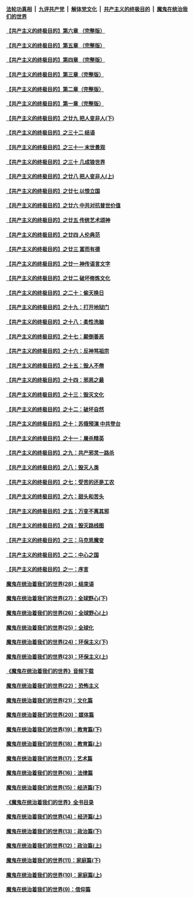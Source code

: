 ####  [法轮功真相](../../../../basic/blob/master/README.md?t=06190302) &nbsp;|&nbsp; [九评共产党](../../../../9ping.md/blob/master/README.md?t=06190302) &nbsp;|&nbsp; [解体党文化](../../../../jtdwh.md/blob/master/README.md?t=06190302)  &nbsp;|&nbsp; [共产主义的终极目的](../../../../gczydzjmd.md/blob/master/README.md?t=06190302) &nbsp;|&nbsp; [魔鬼在统治我们的世界](../../../../mgztzwmdsj.md/blob/master/README.md?t=06190302) 

#### [【共产主义的终极目的】第六章 （完整版）](../pages/nsc422/n11428913.md?t=06190302) 

#### [【共产主义的终极目的】第五章 （完整版）](../pages/nsc422/n11428912.md?t=06190302) 

#### [【共产主义的终极目的】第四章 （完整版）](../pages/nsc422/n11428907.md?t=06190302) 

#### [【共产主义的终极目的】第三章（完整版）](../pages/nsc422/n11428848.md?t=06190302) 

#### [【共产主义的终极目的】第二章（完整版）](../pages/nsc422/n11428831.md?t=06190302) 

#### [【共产主义的终极目的】第一章（完整版）](../pages/nsc422/n11417651.md?t=06190302) 

#### [【共产主义的终极目的】之廿九 把人变非人(下)](../pages/nsc422/n11344140.md?t=06190302) 

#### [【共产主义的终极目的】之三十二 结语](../pages/nsc422/n11360535.md?t=06190302) 

#### [【共产主义的终极目的】之三十一 末世景观](../pages/nsc422/n11351129.md?t=06190302) 

#### [【共产主义的终极目的】之三十 几成狼世界](../pages/nsc422/n11348280.md?t=06190302) 

#### [【共产主义的终极目的】之廿八 把人变非人(上)](../pages/nsc422/n11340492.md?t=06190302) 

#### [【共产主义的终极目的】之廿七 以恨立国](../pages/nsc422/n11336944.md?t=06190302) 

#### [【共产主义的终极目的】之廿六 中共对抗普世价值](../pages/nsc422/n11324785.md?t=06190302) 

#### [【共产主义的终极目的】之廿五 传统艺术颂神](../pages/nsc422/n11296396.md?t=06190302) 

#### [【共产主义的终极目的】之廿四 人伦典范](../pages/nsc422/n11296397.md?t=06190302) 

#### [【共产主义的终极目的】之廿三 富而有德](../pages/nsc422/n11283598.md?t=06190302) 

#### [【共产主义的终极目的】之廿一 神传语言文字](../pages/nsc422/n11263265.md?t=06190302) 

#### [【共产主义的终极目的】之廿二 破坏修炼文化](../pages/nsc422/n11245728.md?t=06190302) 

#### [【共产主义的终极目的】之二十：偷天换日](../pages/nsc422/n11238846.md?t=06190302) 

#### [【共产主义的终极目的】之十九：打开地狱门](../pages/nsc422/n11206376.md?t=06190302) 

#### [【共产主义的终极目的】之十八：柔性洗脑](../pages/nsc422/n11199994.md?t=06190302) 

#### [【共产主义的终极目的】之十七：颠倒善恶](../pages/nsc422/n11179782.md?t=06190302) 

#### [【共产主义的终极目的】之十六：反神骂祖宗](../pages/nsc422/n11166798.md?t=06190302) 

#### [【共产主义的终极目的】之十五：毁人不倦](../pages/nsc422/n11166792.md?t=06190302) 

#### [【共产主义的终极目的】之十四：邪恶之最](../pages/nsc422/n11150249.md?t=06190302) 

#### [【共产主义的终极目的】之十三：毁灭文化](../pages/nsc422/n11135227.md?t=06190302) 

#### [【共产主义的终极目的】之十二：破坏自然](../pages/nsc422/n11135214.md?t=06190302) 

#### [【共产主义的终极目的】之十：苏俄预演 中共登台](../pages/nsc422/n11118424.md?t=06190302) 

#### [【共产主义的终极目的】之十一：屠杀精英](../pages/nsc422/n11118442.md?t=06190302) 

#### [【共产主义的终极目的】之九：共产邪灵一路杀](../pages/nsc422/n11114139.md?t=06190302) 

#### [【共产主义的终极目的】之八：毁灭人类](../pages/nsc422/n11108503.md?t=06190302) 

#### [【共产主义的终极目的】之七：受苦的还是工农](../pages/nsc422/n11101809.md?t=06190302) 

#### [【共产主义的终极目的】之六：甜头和苦头](../pages/nsc422/n11096971.md?t=06190302) 

#### [【共产主义的终极目的】之五：万变不离其邪](../pages/nsc422/n11091285.md?t=06190302) 

#### [【共产主义的终极目的】之四：毁灭路线图](../pages/nsc422/n11086284.md?t=06190302) 

#### [【共产主义的终极目的】之三：马克思魔变](../pages/nsc422/n11061941.md?t=06190302) 

#### [【共产主义的终极目的】之二：中心之国](../pages/nsc422/n11047728.md?t=06190302) 

#### [【共产主义的终极目的】之一：序言](../pages/nsc422/n11086077.md?t=06190302) 

#### [魔鬼在统治着我们的世界(28)：结束语](../pages/nsc422/n10936246.md?t=06190302) 

#### [魔鬼在统治着我们的世界(27)：全球野心(下)](../pages/nsc422/n10928319.md?t=06190302) 

#### [魔鬼在统治着我们的世界(26)：全球野心(上)](../pages/nsc422/n10900318.md?t=06190302) 

#### [魔鬼在统治着我们的世界(25)：全球化](../pages/nsc422/n10788205.md?t=06190302) 

#### [魔鬼在统治着我们的世界(24)：环保主义(下)](../pages/nsc422/n10695307.md?t=06190302) 

#### [魔鬼在统治着我们的世界(23)：环保主义(上)](../pages/nsc422/n10688613.md?t=06190302) 

#### [《魔鬼在统治着我们的世界》音频下载](../pages/nsc422/n10635553.md?t=06190302) 

#### [魔鬼在统治着我们的世界(22)：恐怖主义](../pages/nsc422/n10614727.md?t=06190302) 

#### [魔鬼在统治着我们的世界(21)：文化篇](../pages/nsc422/n10597706.md?t=06190302) 

#### [魔鬼在统治着我们的世界(20)：媒体篇](../pages/nsc422/n10586579.md?t=06190302) 

#### [魔鬼在统治着我们的世界(19)：教育篇(下)](../pages/nsc422/n10564808.md?t=06190302) 

#### [魔鬼在统治着我们的世界(18)：教育篇(上)](../pages/nsc422/n10526970.md?t=06190302) 

#### [魔鬼在统治着我们的世界(17)：艺术篇](../pages/nsc422/n10499093.md?t=06190302) 

#### [魔鬼在统治着我们的世界(16)：法律篇](../pages/nsc422/n10485969.md?t=06190302) 

#### [魔鬼在统治着我们的世界(15)：经济篇(下)](../pages/nsc422/n10469975.md?t=06190302) 

#### [《魔鬼在统治着我们的世界》全书目录](../pages/nsc422/n10464261.md?t=06190302) 

#### [魔鬼在统治着我们的世界(14)：经济篇(上)](../pages/nsc422/n10457370.md?t=06190302) 

#### [魔鬼在统治着我们的世界(13)：政治篇(下)](../pages/nsc422/n10448270.md?t=06190302) 

#### [魔鬼在统治着我们的世界(12)：政治篇(上)](../pages/nsc422/n10444576.md?t=06190302) 

#### [魔鬼在统治着我们的世界(11)：家庭篇(下)](../pages/nsc422/n10440961.md?t=06190302) 

#### [魔鬼在统治着我们的世界(10)：家庭篇(上)](../pages/nsc422/n10435448.md?t=06190302) 

#### [魔鬼在统治着我们的世界(9)：信仰篇](../pages/nsc422/n10432159.md?t=06190302) 

